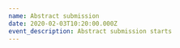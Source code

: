 ```yaml
---
name: Abstract submission
date: 2020-02-03T10:20:00.000Z
event_description: Abstract submission starts
---
```



